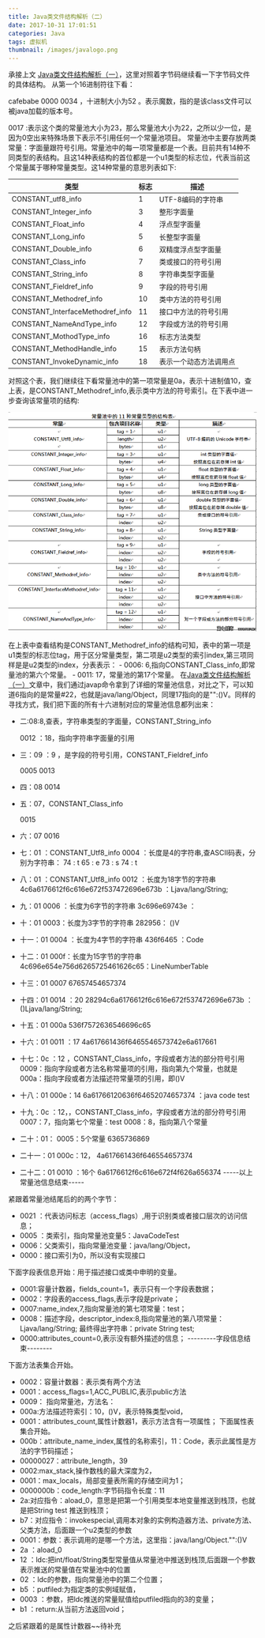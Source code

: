 ```yaml
---
title: Java类文件结构解析（二）
date: 2017-10-31 17:01:51
categories: Java
tags: 虚拟机
thumbnail: /images/javalogo.png
---
```


承接上文 [Java类文件结构解析（一）](http://sunshichuang.com/javabytecode/)，这里对照着字节码继续看一下字节码文件的具体结构。
从第一个16进制符往下看：

cafebabe 0000 0034 ，十进制大小为52 。表示魔数，指的是该class文件可以被java加载的版本号。  

0017 :表示这个类的常量池大小为23，那么常量池大小为22，之所以少一位，是因为0空出来特殊场景下表示不引用任何一个常量池项目。
常量池中主要存放两类常量：字面量跟符号引用。常量池中的每一项常量都是一个表。目前共有14种不同类型的表结构。且这14种表结构的首位都是一个u1类型的标志位，代表当前这个常量属于哪种常量类型。这14种常量的意思列表如下:
<!-- more -->

|	类型	|	标志	|	描述　	|
| ---  | ---  | ---   |
|	CONSTANT_utf8_info	|	1	|	UTF-8编码的字符串	|
|	CONSTANT_Integer_info	|	3	|	整形字面量	|
|	CONSTANT_Float_info	|	4	|	浮点型字面量	|
|	CONSTANT_Long_info	|	5	|	长整型字面量	|
|	CONSTANT_Double_info	|	6	|	双精度浮点型字面量	|
|	CONSTANT_Class_info	|	7	|	类或接口的符号引用	|
|	CONSTANT_String_info	|	8	|	字符串类型字面量	|
|	CONSTANT_Fieldref_info	|	9	|	字段的符号引用	|
|	CONSTANT_Methodref_info	|	10	|	类中方法的符号引用	|
|	CONSTANT_InterfaceMethodref_info	|	11	|	接口中方法的符号引用	|
|	CONSTANT_NameAndType_info	|	12	|	字段或方法的符号引用	|
|	CONSTANT_MothodType_info	|	16	|	标志方法类型	|
|	CONSTANT_MethodHandle_info	|	15	|	表示方法句柄	|
|	CONSTANT_InvokeDynamic_info	|	18	|	表示一个动态方法调用点	|

对照这个表，我们继续往下看常量池中的第一项常量是0a，表示十进制值10，查上表，是CONSTANT_Methodref_info,表示类中方法的符号索引。在下表中进一步查询该常量项的结构:

![](/images/javacodestruct.png)

在上表中查看结构是CONSTANT_Methodref_info的结构可知，表中的第一项是u1类型的标志位tag，用于区分常量类型，第二项是u2类型的索引index,第三项同样是是u2类型的index，分表表示：
     - 0006: 6,指向CONSTANT_Class_info,即常量池的第六个常量。
     - 0011: 17，常量池的第17个常量。
在[Java类文件结构解析（一）](http://sunshichuang.com/javabytecode/)文章中，我们通过javap命令拿到了详细的常量池信息，对比之下，可以知道6指向的是常量#22，也就是java/lang/Object，同理17指向的是"<init>":()V。同样的寻找方式，我们把下面的所有十六进制对应的常量池信息都列出来：


- 二:08:8,查表，字符串类型的字面量，CONSTANT_String_info

   0012 ：18，指向字符串字面量的引用

- 三：09 ：9 ，是字段的符号引用，CONSTANT_Fieldref_info

	0005
	0013

- 四：08
	0014

- 五：07，CONSTANT_Class_info

   0015
- 六：07
	0016
- 七：01 ：CONSTANT_Utf8_info
   0004 ：长度是4的字符串,查ASCII码表，分别为字符串：
   74 : t
   65 : e
   73 : s
   74 : t

- 八：01 ：CONSTANT_Utf8_info
   0012 ：长度为18字节的字符串
   4c6a6176612f6c616e672f537472696e673b ：Ljava/lang/String;

- 九：01
	0006 ：长度为6字节的字符串
	3c696e69743e ： <init>
- 十：01
	0003：长度为3字节的字符串
	282956： ()V

- 十一：01
	0004 ：长度为4字节的字符串
	436f6465 ：Code

- 十二：01
	000f：长度为15字节的字符串
	4c696e654e756d6265725461626c65：LineNumberTable

- 十三：01
	0007
	67657454657374
- 十四：01
	0014 ：20
	28294c6a6176612f6c616e672f537472696e673b ：()Ljava/lang/String;

- 十五：01
	000a
	536f7572636546696c65
- 十六：01
	0011 ：17
	4a617661436f6465546573742e6a617661

- 十七：0c ：12 ，CONSTANT_Class_info，字段或者方法的部分符号引用
	0009：指向字段或者方法名称常量项的引用，指向第九个常量，也就是<init>
	000a：指向字段或者方法描述符常量项的引用，即()V
- 十八：01
	000e：14
	6a61766120636f64652074657374 ：java code test

- 十九：0c ：12，，CONSTANT_Class_info，字段或者方法的部分符号引用
	0007：7，指向第七个常量：test
	0008：8，指向第八个常量
- 二十：01：
	0005：5个常量
	6365736869

- 二十一：01
	000c：12，
	4a617661436f646554657374
- 二十二：01
	0010 ：16个
	6a6176612f6c616e672f4f626a656374
-----以上常量池信息结束-----

紧跟着常量池结尾后的的两个字节：
- 0021 ：代表访问标志（access_flags）,用于识别类或者接口层次的访问信息；
- 0005 ：类索引，指向常量池变量5：JavaCodeTest
- 0006：父类索引，指向常量池变量：java/lang/Object，
- 0000：接口索引为0，所以没有实现接口

下面字段表信息开始：用于描述接口或类中申明的变量。
- 0001:容量计数器，fields_count=1，表示只有一个字段表数据；
- 0002：字段表的access_flags,表示字段是private；
- 0007:name_index,7,指向常量池的第七项常量：test；
- 0008：描述字段，descriptor_index:8,指向常量池的第八项常量：Ljava/lang/String;
最终得出字符串：private String test;
- 0000:attributes_count=0,表示没有额外描述的信息；
---------字段信息结束--------

下面方法表集合开始。
- 0002：容量计数器：表示类有两个方法
- 0001：access_flags=1,ACC_PUBLIC,表示public方法
- 0009： 指向常量池，方法名：<init>
- 000a:方法描述符索引：10，()V，表示特殊类型void，
- 0001：attributes_count,属性计数器1，表示方法含有一项属性；
下面属性表集合开始。
- 000b：attribute_name_index,属性的名称索引，11：Code，表示此属性是方法的字节码描述；
- 00000027：attribute_length，39
- 0002:max_stack,操作数栈的最大深度为2，
- 0001：max_locals，局部变量表所需的存储空间为1；
- 0000000b：code_length:字节码指令长度：11
- 2a:对应指令：aload_0，意思是把第一个引用类型本地变量推送到栈顶，也就是把String test 推送到栈顶；
- b7：对应指令：invokespecial,调用本对象的实例构造器方法、private方法、父类方法，后面跟一个u2类型的参数
- 0001：参数：表示调用的是哪一个方法，这里指：java/lang/Object."<init>":()V
- 2a ：aload_0
- 12 ：ldc:把int/float/String类型常量值从常量池中推送到栈顶,后面跟一个参数表示推送的常量值在常量池中的位置
- 02 ：ldc的参数，指向常量池中的第二个位置；
- b5 ：putfiled:为指定类的实例域赋值，
- 0003 ：参数，把ldc推送的常量赋值给putfiled指向的3的变量；
- b1 ：return:从当前方法返回void；


之后紧跟着的是属性计数器~~待补充
